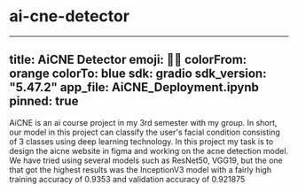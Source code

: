 # ai-cne-detector

---
title: AiCNE Detector
emoji: 💆‍♂️
colorFrom: orange
colorTo: blue
sdk: gradio
sdk_version: "5.47.2"
app_file: AiCNE_Deployment.ipynb
pinned: true
---


AiCNE is an ai course project in my 3rd semester with my group. In short, our model in this project can classify the user's facial condition consisting of 3 classes using deep learning technology. In this project my task is to  design the aicne website in figma and working on the acne detection model. We have tried using several models such as ResNet50, VGG19, but the one that got the highest results was the InceptionV3 model with a fairly high training accuracy of 0.9353 and validation accuracy of 0.921875
